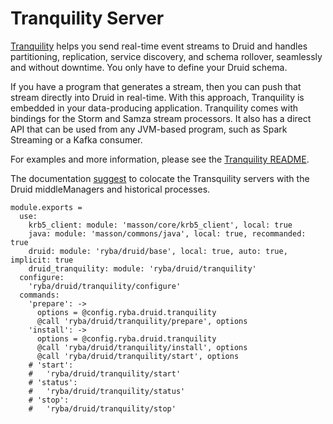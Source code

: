 
# Tranquility Server

[Tranquility] helps you send real-time event streams to Druid and handles 
partitioning, replication, service discovery, and schema rollover, seamlessly 
and without downtime.  You only have to define your Druid schema.

If you have a program that generates a stream, then you can push that stream 
directly into Druid in real-time. With this approach, Tranquility is embedded 
in your data-producing application. Tranquility comes with bindings for the 
Storm and Samza stream processors. It also has a direct API that can be used 
from any JVM-based program, such as Spark Streaming or a Kafka consumer.

For examples and more information, please see the [Tranquility README][readme].

The documentation [suggest](http://druid.io/docs/0.10.1/ingestion/stream-push.html) 
to colocate the Transquility servers with the Druid middleManagers and historical processes.

[Tranquility]: http://druid.io/docs/0.9.1.1/ingestion/stream-ingestion.html#server
[readme]: https://github.com/druid-io/tranquility

    module.exports =
      use:
        krb5_client: module: 'masson/core/krb5_client', local: true
        java: module: 'masson/commons/java', local: true, recommanded: true
        druid: module: 'ryba/druid/base', local: true, auto: true, implicit: true
        druid_tranquility: module: 'ryba/druid/tranquility'
      configure:
        'ryba/druid/tranquility/configure'
      commands:
        'prepare': ->
          options = @config.ryba.druid.tranquility
          @call 'ryba/druid/tranquility/prepare', options
        'install': ->
          options = @config.ryba.druid.tranquility
          @call 'ryba/druid/tranquility/install', options
          @call 'ryba/druid/tranquility/start', options
        # 'start':
        #   'ryba/druid/tranquility/start'
        # 'status':
        #   'ryba/druid/tranquility/status'
        # 'stop':
        #   'ryba/druid/tranquility/stop'
